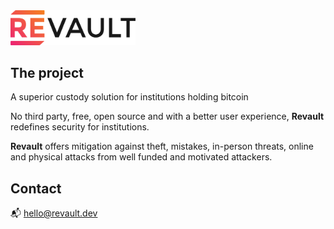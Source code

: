 <img src="https://github.com/revault/.github/raw/main/profile/revault-colored-logo.svg" alt="Revault logo" width="200"/>

## The project

A superior custody solution for institutions holding bitcoin

No third party, free, open source and with a better user experience,
**Revault** redefines security for institutions.

**Revault** offers mitigation against theft, mistakes, in-person threats, 
online and physical attacks from well funded and motivated attackers.

## Contact

📬 hello@revault.dev
